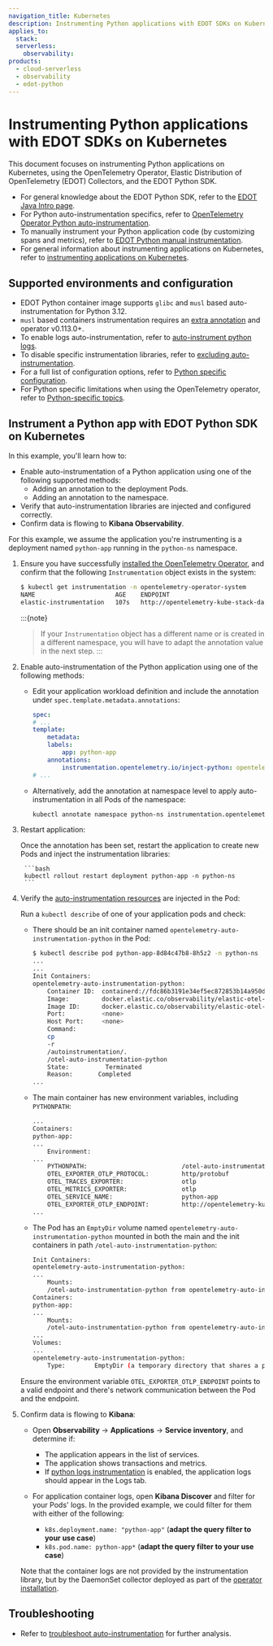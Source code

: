 ```yaml
---
navigation_title: Kubernetes
description: Instrumenting Python applications with EDOT SDKs on Kubernetes.
applies_to:
  stack:
  serverless:
    observability:
products:
  - cloud-serverless
  - observability
  - edot-python
---
```


# Instrumenting Python applications with EDOT SDKs on Kubernetes

This document focuses on instrumenting Python applications on Kubernetes, using the OpenTelemetry Operator, Elastic Distribution of OpenTelemetry (EDOT) Collectors, and the EDOT Python SDK.

- For general knowledge about the EDOT Python SDK, refer to the [EDOT Java Intro page](../index.md).
- For Python auto-instrumentation specifics, refer to [OpenTelemetry Operator Python auto-instrumentation](https://opentelemetry.io/docs/kubernetes/operator/automatic/#python).
- To manually instrument your Python application code (by customizing spans and metrics), refer to [EDOT Python manual instrumentation](./manual-instrumentation.md).
- For general information about instrumenting applications on Kubernetes, refer to [instrumenting applications on Kubernetes](../../../use-cases/kubernetes/instrumenting-applications.md).

## Supported environments and configuration

- EDOT Python container image supports `glibc` and `musl` based auto-instrumentation for Python 3.12.
- `musl` based containers instrumentation requires an [extra annotation](https://opentelemetry.io/docs/kubernetes/operator/automatic/#annotations-python-musl) and operator v0.113.0+.
- To enable logs auto-instrumentation, refer to [auto-instrument python logs](https://opentelemetry.io/docs/kubernetes/operator/automatic/#auto-instrumenting-python-logs).
- To disable specific instrumentation libraries, refer to [excluding auto-instrumentation](https://opentelemetry.io/docs/kubernetes/operator/automatic/#python-excluding-auto-instrumentation).
- For a full list of configuration options, refer to [Python specific configuration](https://opentelemetry.io/docs/zero-code/python/configuration/#python-specific-configuration).
- For Python specific limitations when using the OpenTelemetry operator, refer to [Python-specific topics](https://opentelemetry.io/docs/zero-code/python/operator/#python-specific-topics).

## Instrument a Python app with EDOT Python SDK on Kubernetes

In this example, you'll learn how to:

- Enable auto-instrumentation of a Python application using one of the following supported methods:
  - Adding an annotation to the deployment Pods.
  - Adding an annotation to the namespace.
- Verify that auto-instrumentation libraries are injected and configured correctly.
- Confirm data is flowing to **Kibana Observability**.

For this example, we assume the application you're instrumenting is a deployment named `python-app` running in the `python-ns` namespace.

1. Ensure you have successfully [installed the OpenTelemetry Operator](../../../use-cases/kubernetes/deployment.md), and confirm that the following `Instrumentation` object exists in the system:

    ```bash
    $ kubectl get instrumentation -n opentelemetry-operator-system
    NAME                      AGE    ENDPOINT
    elastic-instrumentation   107s   http://opentelemetry-kube-stack-daemon-collector.opentelemetry-operator-system.svc.cluster.local:4318
    ```

    :::{note}
    > If your `Instrumentation` object has a different name or is created in a different namespace, you will have to adapt the annotation value in the next step.
    :::

2. Enable auto-instrumentation of the Python application using one of the following methods:

    - Edit your application workload definition and include the annotation under `spec.template.metadata.annotations`:

        ```yaml
        spec:
        # ...
        template:
            metadata:
            labels:
                app: python-app
            annotations:
                instrumentation.opentelemetry.io/inject-python: opentelemetry-operator-system/elastic-instrumentation
        # ...
        ```

    - Alternatively, add the annotation at namespace level to apply auto-instrumentation in all Pods of the namespace:

        ```bash
        kubectl annotate namespace python-ns instrumentation.opentelemetry.io/inject-python=opentelemetry-operator-system/elastic-instrumentation
        ```

3. Restart application:

    Once the annotation has been set, restart the application to create new Pods and inject the instrumentation libraries:

        ```bash
        kubectl rollout restart deployment python-app -n python-ns
        ```

4. Verify the [auto-instrumentation resources](../../../use-cases/kubernetes/instrumenting-applications.md#how-auto-instrumentation-works) are injected in the Pod:

    Run a `kubectl describe` of one of your application pods and check:

    - There should be an init container named `opentelemetry-auto-instrumentation-python` in the Pod:

        ```bash
        $ kubectl describe pod python-app-8d84c47b8-8h5z2 -n python-ns
        ...
        ...
        Init Containers:
        opentelemetry-auto-instrumentation-python:
            Container ID:  containerd://fdc86b3191e34ef5ec872853b14a950d0af1e36b0bc207f3d59bd50dd3caafe9
            Image:         docker.elastic.co/observability/elastic-otel-python:0.3.0
            Image ID:      docker.elastic.co/observability/elastic-otel-python@sha256:de7b5cce7514a10081a00820a05097931190567ec6e18a384ff7c148bad0695e
            Port:          <none>
            Host Port:     <none>
            Command:
            cp
            -r
            /autoinstrumentation/.
            /otel-auto-instrumentation-python
            State:          Terminated
            Reason:       Completed
        ...
        ```

    - The main container has new environment variables, including `PYTHONPATH`:

        ```bash
        ...
        Containers:
        python-app:
        ...
            Environment:
        ...
            PYTHONPATH:                          /otel-auto-instrumentation-python/opentelemetry/instrumentation/auto_instrumentation:/otel-auto-instrumentation-python
            OTEL_EXPORTER_OTLP_PROTOCOL:         http/protobuf
            OTEL_TRACES_EXPORTER:                otlp
            OTEL_METRICS_EXPORTER:               otlp
            OTEL_SERVICE_NAME:                   python-app
            OTEL_EXPORTER_OTLP_ENDPOINT:         http://opentelemetry-kube-stack-daemon-collector.opentelemetry-operator-system.svc.cluster.local:4318
        ...
        ```

    - The Pod has an `EmptyDir` volume named `opentelemetry-auto-instrumentation-python` mounted in both the main and the init containers in path `/otel-auto-instrumentation-python`:

        ```bash
        Init Containers:
        opentelemetry-auto-instrumentation-python:
        ...
            Mounts:
            /otel-auto-instrumentation-python from opentelemetry-auto-instrumentation-python (rw)
        Containers:
        python-app:
        ...
            Mounts:
            /otel-auto-instrumentation-python from opentelemetry-auto-instrumentation-python (rw)
        ...
        Volumes:
        ...
        opentelemetry-auto-instrumentation-python:
            Type:        EmptyDir (a temporary directory that shares a pod's lifetime)
        ```

    Ensure the environment variable `OTEL_EXPORTER_OTLP_ENDPOINT` points to a valid endpoint and there's network communication between the Pod and the endpoint.

5. Confirm data is flowing to **Kibana**:

    - Open **Observability** -> **Applications** -> **Service inventory**, and determine if:
        - The application appears in the list of services.
        - The application shows transactions and metrics.
        - If [python logs instrumentation](https://opentelemetry.io/docs/kubernetes/operator/automatic/#auto-instrumenting-python-logs) is enabled, the application logs should  appear in the Logs tab.

    - For application container logs, open **Kibana Discover** and filter for your Pods' logs. In the provided example, we could filter for them with either of the following:
        - `k8s.deployment.name: "python-app"` (**adapt the query filter to your use case**)
        - `k8s.pod.name: python-app*` (**adapt the query filter to your use case**)

    Note that the container logs are not provided by the instrumentation library, but by the DaemonSet collector deployed as part of the [operator installation](../../../use-cases/kubernetes/deployment.md).

## Troubleshooting

- Refer to [troubleshoot auto-instrumentation](../../../use-cases/kubernetes/instrumenting-applications.md#troubleshooting-auto-instrumentation) for further analysis.
